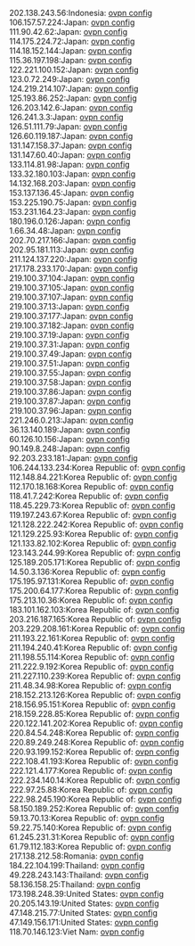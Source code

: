 202.138.243.56:Indonesia: [ovpn config](vpn/202_138_243_56.ovpn)  
106.157.57.224:Japan: [ovpn config](vpn/106_157_57_224.ovpn)  
111.90.42.62:Japan: [ovpn config](vpn/111_90_42_62.ovpn)  
114.175.224.72:Japan: [ovpn config](vpn/114_175_224_72.ovpn)  
114.18.152.144:Japan: [ovpn config](vpn/114_18_152_144.ovpn)  
115.36.197.198:Japan: [ovpn config](vpn/115_36_197_198.ovpn)  
122.221.100.152:Japan: [ovpn config](vpn/122_221_100_152.ovpn)  
123.0.72.249:Japan: [ovpn config](vpn/123_0_72_249.ovpn)  
124.219.214.107:Japan: [ovpn config](vpn/124_219_214_107.ovpn)  
125.193.86.252:Japan: [ovpn config](vpn/125_193_86_252.ovpn)  
126.203.142.6:Japan: [ovpn config](vpn/126_203_142_6.ovpn)  
126.241.3.3:Japan: [ovpn config](vpn/126_241_3_3.ovpn)  
126.51.111.79:Japan: [ovpn config](vpn/126_51_111_79.ovpn)  
126.60.119.187:Japan: [ovpn config](vpn/126_60_119_187.ovpn)  
131.147.158.37:Japan: [ovpn config](vpn/131_147_158_37.ovpn)  
131.147.60.40:Japan: [ovpn config](vpn/131_147_60_40.ovpn)  
133.114.81.98:Japan: [ovpn config](vpn/133_114_81_98.ovpn)  
133.32.180.103:Japan: [ovpn config](vpn/133_32_180_103.ovpn)  
14.132.168.203:Japan: [ovpn config](vpn/14_132_168_203.ovpn)  
153.137.136.45:Japan: [ovpn config](vpn/153_137_136_45.ovpn)  
153.225.190.75:Japan: [ovpn config](vpn/153_225_190_75.ovpn)  
153.231.164.23:Japan: [ovpn config](vpn/153_231_164_23.ovpn)  
180.196.0.126:Japan: [ovpn config](vpn/180_196_0_126.ovpn)  
1.66.34.48:Japan: [ovpn config](vpn/1_66_34_48.ovpn)  
202.70.217.166:Japan: [ovpn config](vpn/202_70_217_166.ovpn)  
202.95.181.113:Japan: [ovpn config](vpn/202_95_181_113.ovpn)  
211.124.137.220:Japan: [ovpn config](vpn/211_124_137_220.ovpn)  
217.178.233.170:Japan: [ovpn config](vpn/217_178_233_170.ovpn)  
219.100.37.104:Japan: [ovpn config](vpn/219_100_37_104.ovpn)  
219.100.37.105:Japan: [ovpn config](vpn/219_100_37_105.ovpn)  
219.100.37.107:Japan: [ovpn config](vpn/219_100_37_107.ovpn)  
219.100.37.13:Japan: [ovpn config](vpn/219_100_37_13.ovpn)  
219.100.37.177:Japan: [ovpn config](vpn/219_100_37_177.ovpn)  
219.100.37.182:Japan: [ovpn config](vpn/219_100_37_182.ovpn)  
219.100.37.19:Japan: [ovpn config](vpn/219_100_37_19.ovpn)  
219.100.37.31:Japan: [ovpn config](vpn/219_100_37_31.ovpn)  
219.100.37.49:Japan: [ovpn config](vpn/219_100_37_49.ovpn)  
219.100.37.51:Japan: [ovpn config](vpn/219_100_37_51.ovpn)  
219.100.37.55:Japan: [ovpn config](vpn/219_100_37_55.ovpn)  
219.100.37.58:Japan: [ovpn config](vpn/219_100_37_58.ovpn)  
219.100.37.86:Japan: [ovpn config](vpn/219_100_37_86.ovpn)  
219.100.37.87:Japan: [ovpn config](vpn/219_100_37_87.ovpn)  
219.100.37.96:Japan: [ovpn config](vpn/219_100_37_96.ovpn)  
221.246.0.213:Japan: [ovpn config](vpn/221_246_0_213.ovpn)  
36.13.140.189:Japan: [ovpn config](vpn/36_13_140_189.ovpn)  
60.126.10.156:Japan: [ovpn config](vpn/60_126_10_156.ovpn)  
90.149.8.248:Japan: [ovpn config](vpn/90_149_8_248.ovpn)  
92.203.233.181:Japan: [ovpn config](vpn/92_203_233_181.ovpn)  
106.244.133.234:Korea Republic of: [ovpn config](vpn/106_244_133_234.ovpn)  
112.148.84.221:Korea Republic of: [ovpn config](vpn/112_148_84_221.ovpn)  
112.170.18.168:Korea Republic of: [ovpn config](vpn/112_170_18_168.ovpn)  
118.41.7.242:Korea Republic of: [ovpn config](vpn/118_41_7_242.ovpn)  
118.45.229.73:Korea Republic of: [ovpn config](vpn/118_45_229_73.ovpn)  
119.197.243.67:Korea Republic of: [ovpn config](vpn/119_197_243_67.ovpn)  
121.128.222.242:Korea Republic of: [ovpn config](vpn/121_128_222_242.ovpn)  
121.129.225.93:Korea Republic of: [ovpn config](vpn/121_129_225_93.ovpn)  
121.133.82.102:Korea Republic of: [ovpn config](vpn/121_133_82_102.ovpn)  
123.143.244.99:Korea Republic of: [ovpn config](vpn/123_143_244_99.ovpn)  
125.189.205.171:Korea Republic of: [ovpn config](vpn/125_189_205_171.ovpn)  
14.50.3.136:Korea Republic of: [ovpn config](vpn/14_50_3_136.ovpn)  
175.195.97.131:Korea Republic of: [ovpn config](vpn/175_195_97_131.ovpn)  
175.200.64.177:Korea Republic of: [ovpn config](vpn/175_200_64_177.ovpn)  
175.213.10.36:Korea Republic of: [ovpn config](vpn/175_213_10_36.ovpn)  
183.101.162.103:Korea Republic of: [ovpn config](vpn/183_101_162_103.ovpn)  
203.216.187.165:Korea Republic of: [ovpn config](vpn/203_216_187_165.ovpn)  
203.229.208.161:Korea Republic of: [ovpn config](vpn/203_229_208_161.ovpn)  
211.193.22.161:Korea Republic of: [ovpn config](vpn/211_193_22_161.ovpn)  
211.194.240.41:Korea Republic of: [ovpn config](vpn/211_194_240_41.ovpn)  
211.198.55.114:Korea Republic of: [ovpn config](vpn/211_198_55_114.ovpn)  
211.222.9.192:Korea Republic of: [ovpn config](vpn/211_222_9_192.ovpn)  
211.227.110.239:Korea Republic of: [ovpn config](vpn/211_227_110_239.ovpn)  
211.48.34.98:Korea Republic of: [ovpn config](vpn/211_48_34_98.ovpn)  
218.152.213.126:Korea Republic of: [ovpn config](vpn/218_152_213_126.ovpn)  
218.156.95.151:Korea Republic of: [ovpn config](vpn/218_156_95_151.ovpn)  
218.159.228.85:Korea Republic of: [ovpn config](vpn/218_159_228_85.ovpn)  
220.122.141.202:Korea Republic of: [ovpn config](vpn/220_122_141_202.ovpn)  
220.84.54.248:Korea Republic of: [ovpn config](vpn/220_84_54_248.ovpn)  
220.89.249.248:Korea Republic of: [ovpn config](vpn/220_89_249_248.ovpn)  
220.93.199.152:Korea Republic of: [ovpn config](vpn/220_93_199_152.ovpn)  
222.108.41.193:Korea Republic of: [ovpn config](vpn/222_108_41_193.ovpn)  
222.121.4.177:Korea Republic of: [ovpn config](vpn/222_121_4_177.ovpn)  
222.234.140.14:Korea Republic of: [ovpn config](vpn/222_234_140_14.ovpn)  
222.97.25.88:Korea Republic of: [ovpn config](vpn/222_97_25_88.ovpn)  
222.98.245.190:Korea Republic of: [ovpn config](vpn/222_98_245_190.ovpn)  
58.150.189.252:Korea Republic of: [ovpn config](vpn/58_150_189_252.ovpn)  
59.13.70.13:Korea Republic of: [ovpn config](vpn/59_13_70_13.ovpn)  
59.22.75.140:Korea Republic of: [ovpn config](vpn/59_22_75_140.ovpn)  
61.245.231.31:Korea Republic of: [ovpn config](vpn/61_245_231_31.ovpn)  
61.79.112.183:Korea Republic of: [ovpn config](vpn/61_79_112_183.ovpn)  
217.138.212.58:Romania: [ovpn config](vpn/217_138_212_58.ovpn)  
184.22.104.199:Thailand: [ovpn config](vpn/184_22_104_199.ovpn)  
49.228.243.143:Thailand: [ovpn config](vpn/49_228_243_143.ovpn)  
58.136.158.25:Thailand: [ovpn config](vpn/58_136_158_25.ovpn)  
173.198.248.39:United States: [ovpn config](vpn/173_198_248_39.ovpn)  
20.205.143.19:United States: [ovpn config](vpn/20_205_143_19.ovpn)  
47.148.215.77:United States: [ovpn config](vpn/47_148_215_77.ovpn)  
47.149.156.171:United States: [ovpn config](vpn/47_149_156_171.ovpn)  
118.70.146.123:Viet Nam: [ovpn config](vpn/118_70_146_123.ovpn)  
